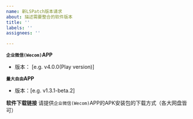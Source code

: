 ```yaml
---
name: 新LSPatch版本请求
about: 描述需要整合的软件版本
title: ''
labels: ''
assignees: ''

---
```


**`企业微信(Wecom)`APP**
 - 版本： [e.g. v4.0.0(Play version)]

**`量大自由`APP**
 - 版本：[e.g. v1.3.1-beta.2]

**软件下载链接**
请提供`企业微信(Wecom)`APP的APK安装包的下载方式（各大网盘皆可）
